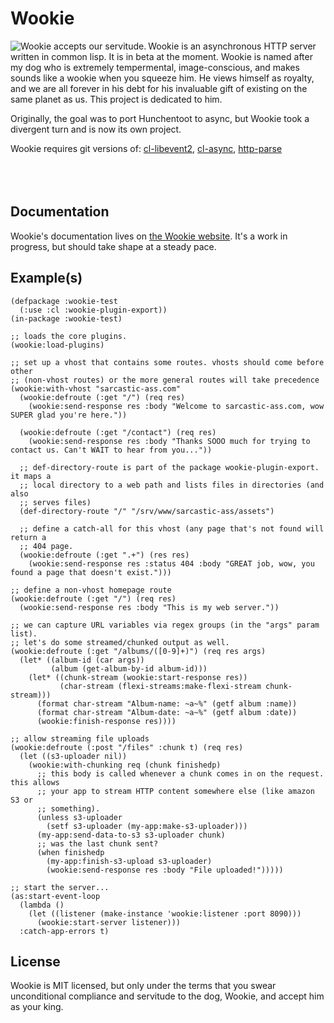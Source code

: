 Wookie
======
<img src="http://orthecreedence.github.com/wookie/wookie-smile_small.jpg"
     alt="Wookie accepts our servitude."
     align="left" />
Wookie is an asynchronous HTTP server written in common lisp. It is in beta at
the moment. Wookie is named after my dog who is extremely tempermental, 
image-conscious, and makes sounds like a wookie when you squeeze him. He views
himself as royalty, and we are all forever in his debt for his invaluable gift
of existing on the same planet as us. This project is dedicated to him.

Originally, the goal was to port Hunchentoot to async, but Wookie took a
divergent turn and is now its own project.

Wookie requires git versions of: [cl-libevent2](https://github.com/orthecreedence/cl-libevent2),
[cl-async](https://github.com/orthecreedence/cl-async), [http-parse](https://github.com/orthecreedence/http-parse) 
<br><br><br><br>

Documentation
-------------
Wookie's documentation lives on [the Wookie website](http://orthecreedence.github.com/wookie).
It's a work in progress, but should take shape at a steady pace.

Example(s)
----------
```common-lisp
(defpackage :wookie-test
  (:use :cl :wookie-plugin-export))
(in-package :wookie-test)

;; loads the core plugins.
(wookie:load-plugins)

;; set up a vhost that contains some routes. vhosts should come before other
;; (non-vhost routes) or the more general routes will take precedence
(wookie:with-vhost "sarcastic-ass.com"
  (wookie:defroute (:get "/") (req res)
    (wookie:send-response res :body "Welcome to sarcastic-ass.com, wow SUPER glad you're here."))

  (wookie:defroute (:get "/contact") (req res)
    (wookie:send-response res :body "Thanks SOOO much for trying to contact us. Can't WAIT to hear from you..."))

  ;; def-directory-route is part of the package wookie-plugin-export. it maps a
  ;; local directory to a web path and lists files in directories (and also
  ;; serves files)
  (def-directory-route "/" "/srv/www/sarcastic-ass/assets")

  ;; define a catch-all for this vhost (any page that's not found will return a
  ;; 404 page.
  (wookie:defroute (:get ".+") (res res)
    (wookie:send-response res :status 404 :body "GREAT job, wow, you found a page that doesn't exist.")))

;; define a non-vhost homepage route
(wookie:defroute (:get "/") (req res)
  (wookie:send-response res :body "This is my web server."))

;; we can capture URL variables via regex groups (in the "args" param list).
;; let's do some streamed/chunked output as well.
(wookie:defroute (:get "/albums/([0-9]+)") (req res args)
  (let* ((album-id (car args))
         (album (get-album-by-id album-id)))
    (let* ((chunk-stream (wookie:start-response res))
           (char-stream (flexi-streams:make-flexi-stream chunk-stream)))
      (format char-stream "Album-name: ~a~%" (getf album :name))
      (format char-stream "Album-date: ~a~%" (getf album :date))
      (wookie:finish-response res))))

;; allow streaming file uploads
(wookie:defroute (:post "/files" :chunk t) (req res)
  (let ((s3-uploader nil))
    (wookie:with-chunking req (chunk finishedp)
      ;; this body is called whenever a chunk comes in on the request. this allows
      ;; your app to stream HTTP content somewhere else (like amazon S3 or
      ;; something).
      (unless s3-uploader
        (setf s3-uploader (my-app:make-s3-uploader)))
      (my-app:send-data-to-s3 s3-uploader chunk)
      ;; was the last chunk sent?
      (when finishedp
        (my-app:finish-s3-upload s3-uploader)
        (wookie:send-response res :body "File uploaded!")))))

;; start the server...
(as:start-event-loop
  (lambda ()
    (let ((listener (make-instance 'wookie:listener :port 8090)))
      (wookie:start-server listener)))
  :catch-app-errors t)
```

License
-------
Wookie is MIT licensed, but only under the terms that you swear unconditional
compliance and servitude to the dog, Wookie, and accept him as your king.
